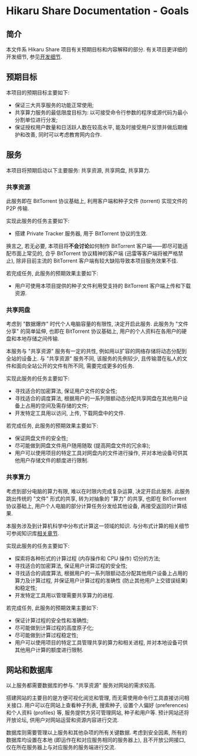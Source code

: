 # Hikaru Share Documentation - Goals

## 简介

本文件系 Hikaru Share 项目有关预期目标和内容解释的部分. 有关项目更详细的开发细节, 参见[开发细节](/development-details.md).

## 预期目标

本项目的预期目标主要如下:

- 保证三大共享服务的功能正常使用;
- 共享算力服务的最低限度目标为: 以可接受命令行参数的程序或源代码为最小分割单位进行分发;
- 保证授权用户数量和日活跃人数在较高水平, 能及时接受用户反馈并做后期维护和改善, 同时可以考虑教育网内合作.

## 服务

本项目将预期启动以下主要服务: 共享资源, 共享网盘, 共享算力.

### 共享资源

此服务即在 BitTorrent 协议基础上, 利用客户端和种子文件 (torrent) 实现文件的 P2P 传输.

实现此服务的任务主要如下:

- 搭建 Private Tracker 服务器, 用于 BitTorrent 协议的生效.

换言之, 若无必要, 本项目将**不会讨论**如何制作 BitTorrent 客户端——即尽可能适配市面上常见的, 合乎 BitTorrent 协议精神的客户端 (迅雷等客户端将被严格禁止), 除非目前主流的 BitTorrent 客户端有较大缺陷导致本项目服务效果不佳.

若完成任务, 此服务的预期效果主要如下: 

- 用户可使用本项目提供的种子文件利用受支持的 BitTorrent 客户端上传和下载资源.

### 共享网盘

考虑到 "数据爆炸" 时代个人电脑容量的有限性, 决定开启此服务. 此服务为 "文件分享" 的简单延伸, 也即在 BitTorrent 协议基础上, 用户的个人资料在各用户的硬盘和本地存储之间传输.

本服务与 "共享资源" 服务有一定的共性, 例如用以扩容的网络存储将动态分配到全站的设备上. 与 "共享资源" 服务不同, 该服务的先例较少, 且传输潜在私人的文件和面向全站公开的文件有所不同, 需要完成更多的任务.

实现此服务的任务主要如下: 

- 寻找适合的加密算法, 保证用户文件的安全性;
- 寻找适合的调度算法, 根据用户的一系列限额动态分配共享网盘在其他用户设备上占用的空间及需存储的文件;
- 开发特定工具用以访问, 上传, 下载网盘中的文件.

若完成任务, 此服务的预期效果主要如下:

- 保证网盘文件的安全性;
- 尽可能做到网盘文件用户随用随取 (提高网盘文件的冗余率);
- 用户可以使用项目的特定工具对网盘内的文件进行操作, 并对本地设备可供其他用户存储文件的额度进行限制.

### 共享算力

考虑到部分电脑的算力有限, 难以在时限内完成复杂运算, 决定开启此服务. 此服务跳出传统的 "文件" 形式的共享, 转为对抽象的 "算力" 的共享, 也即在 BitTorrent 协议基础上, 用户个人电脑的部分计算任务分发给其他设备, 再接受返回的计算结果.

本服务涉及到计算机科学中分布式计算这一领域的知识. 与分布式计算的相关细节可参阅知识库[相关章节](/knowledge-base/shared-computation-power/distributed-computing.md).

实现此服务的任务主要如下:

- 探索将各种形式的计算过程 (内存操作和 CPU 操作) 切分的方法;
- 寻找适合的加密算法, 保证用户计算过程的安全性;
- 寻找适合的调度算法, 根据用户的一系列限额动态分配其他用户设备上占用的算力及计算过程, 并保证用户计算过程的准确性 (防止其他用户上交错误结果) 和稳定性;
- 开发特定工具用以管理需要共享算力的进程.

若完成任务, 此服务的预期效果主要如下:

- 保证计算过程的安全性和准确性;
- 尽可能做到计算过程的高度原子化;
- 尽可能做到计算过程稳定性;
- 用户可以使用项目的特定工具管理共享的算力和相关进程, 并对本地设备可供其他用户计算的额度进行限制.

## 网站和数据库

以上服务都需要数据库的参与. "共享资源" 服务对网站的需求较高.

搭建网站的主要目的是方便可视化阅览和管理, 而无需使用命令行工具直接访问相关接口. 用户可以在网站上查看种子列表, 搜索种子, 设置个人偏好 (preferences) 和个人资料 (profiles) 等, 服务提供方另可管理网站, 种子和用户等. 预计网站还将开放论坛, 供用户对网站运营和资源内容进行交流.

数据库则需要管理以上服务和其他杂项的所有关键数据. 考虑到安全因素, 所有的数据库均设置在本地 (即运作在和对应服务相同的服务器上), 且不开放公网接口, 仅在所在服务器上与对应服务的服务端进行交流.